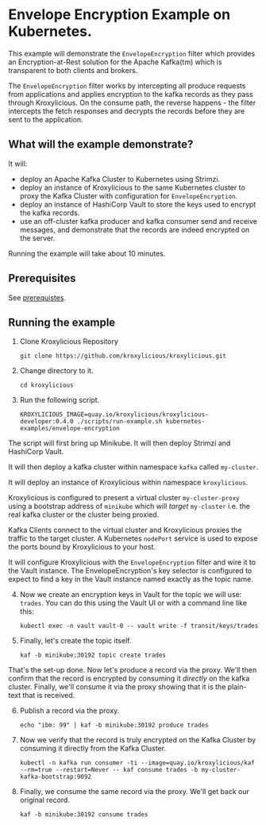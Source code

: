 # Envelope Encryption Example on Kubernetes.

This example will demonstrate the `EnvelopeEncryption` filter which provides an Encryption-at-Rest solution for the
Apache Kafka(tm) which is transparent to both clients and brokers.

The `EnvelopeEncryption` filter works by intercepting all produce requests from applications and applies encryption to
the kafka records as they pass through Kroxylicious. On the consume path, the reverse happens - the filter intercepts the fetch responses and decrypts the records before they are sent to the application.


## What will the example demonstrate?

It will:

* deploy an Apache Kafka Cluster to Kubernetes using Strimzi.
* deploy an instance of Kroxylicious to the same Kubernetes cluster  to proxy the Kafka Cluster with configuration for
  `EnvelopeEncryption`.
* deploy an instance of HashiCorp Vault to store the keys used to encrypt the kafka records.
* use an off-cluster kafka producer and kafka consumer send and receive messages, and demonstrate
  that the records are indeed encrypted on the server.

Running the example will take about 10 minutes.

## Prerequisites

See [prerequistes](../README.md#prerequisites-to-run-the-kubernetes-examples).

## Running the example

1. Clone Kroxylicious Repository
    ```shell { prompt="We're going to demonstrate the Envelope Encryption feature of Kroxylicious. Let's start by cloning the repo." }
    git clone https://github.com/kroxylicious/kroxylicious.git
    ```
1. Change directory to it. 
    ```shell
    cd kroxylicious
    ```
1. Run the following script.
    ```shell { prompt="Now let's bring up minikube and install strimzi and vault. The script will also create a kafka cluster and deploy kroxylicious." }
    KROXYLICIOUS_IMAGE=quay.io/kroxylicious/kroxylicious-developer:0.4.0 ./scripts/run-example.sh kubernetes-examples/envelope-encryption
    ```

The script will first bring up Minikube. It will then deploy Strimzi and HashiCorp Vault.

It will then deploy a kafka cluster within namespace `kafka` called `my-cluster`.

It will deploy an instance of Kroxylicious within namespace `kroxylicious`. 

Kroxylicious is configured  to present a virtual cluster `my-cluster-proxy` using a bootstrap address of `minikube`
which will _target_ `my-cluster` i.e. the real kafka cluster or the cluster being proxied.

Kafka Clients connect to the virtual cluster and Kroxylicious proxies the traffic to the target cluster.
A Kubernetes `nodePort` service is used to expose the ports bound by Kroxylicious to your host.

It will configure Kroxylicious with the `EnvelopeEncryption` filter and wire it to the Vault instance. The
EnvelopeEncryption's key selector is configured to expect to find a key in the Vault instance named exactly
as the topic name.

4. Now we create an encryption keys in Vault for the topic we will use: `trades`.  You can do this using the Vault
   UI or with a command line like this:
    ```shell { prompt="Now let's create an encryption key within vault.  This'll be used to encypt messages sent to the topic of the same name." }
    kubectl exec -n vault vault-0 -- vault write -f transit/keys/trades
    ```
4. Finally, let's create the topic itself.
    ```shell { prompt="and finally let's create the topic itself." }
    kaf -b minikube:30192 topic create trades
    ```

That's the set-up done. Now let's produce a record via the proxy.  We'll then confirm that the record is
encrypted by consuming it *directly* on the kafka cluster.  Finally, we'll consume it via the proxy showing that it is
the plain-text that is received.

6. Publish a record via the proxy.
    ```shell { prompt="Time to start producing and consuming records.  First let's produce a record via the proxy."
   echo "ibm: 99" | kaf -b minikube:30192 produce trades
   ```
6. Now we verify that the record is truly encrypted on the Kafka Cluster by consuming it directly from the Kafka Cluster.
   ```shell { prompt="To show that the record is encrypted on the cluster, let's consume it directly from it. We'll see unintelligible bytes rather than the plain-text record." }
   kubectl -n kafka run consumer -ti --image=quay.io/kroxylicious/kaf --rm=true --restart=Never -- kaf consume trades -b my-cluster-kafka-bootstrap:9092
   ```
6. Finally, we consume the same record via the proxy.  We'll get back our original record.
   ```shell { prompt="Now let's consume the same record via the proxy.  This time we'll see the plain-text of the record as Kroxylicious will have decrypted it." }
   kaf -b minikube:30192 consume trades
   ```
